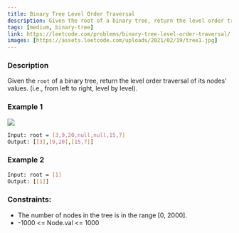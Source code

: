 ```yaml
---
title: Binary Tree Level Order Traversal
description: Given the root of a binary tree, return the level order traversal of its nodes' values. (i.e., from left to right, level by level).
tags: [medium, binary-tree]
link: https://leetcode.com/problems/binary-tree-level-order-traversal/
images: [https://assets.leetcode.com/uploads/2021/02/19/tree1.jpg]
---
```


### Description

Given the `root` of a binary tree, return the level order traversal of its nodes' values. (i.e., from left to right, level by level).

### Example 1

![](https://assets.leetcode.com/uploads/2021/02/19/tree1.jpg)

```bash
Input: root = [3,9,20,null,null,15,7]
Output: [[3],[9,20],[15,7]]
```

### Example 2

```bash
Input: root = [1]
Output: [[1]]
```

### Constraints:

- The number of nodes in the tree is in the range [0, 2000]. 
- -1000 <= Node.val <= 1000